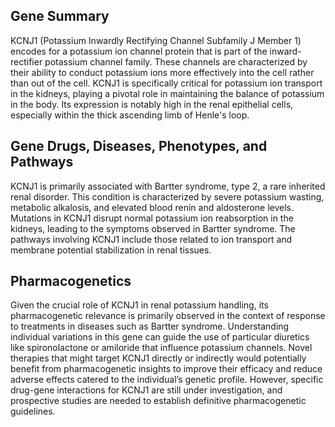 ## Gene Summary
KCNJ1 (Potassium Inwardly Rectifying Channel Subfamily J Member 1) encodes for a potassium ion channel protein that is part of the inward-rectifier potassium channel family. These channels are characterized by their ability to conduct potassium ions more effectively into the cell rather than out of the cell. KCNJ1 is specifically critical for potassium ion transport in the kidneys, playing a pivotal role in maintaining the balance of potassium in the body. Its expression is notably high in the renal epithelial cells, especially within the thick ascending limb of Henle's loop.

## Gene Drugs, Diseases, Phenotypes, and Pathways
KCNJ1 is primarily associated with Bartter syndrome, type 2, a rare inherited renal disorder. This condition is characterized by severe potassium wasting, metabolic alkalosis, and elevated blood renin and aldosterone levels. Mutations in KCNJ1 disrupt normal potassium ion reabsorption in the kidneys, leading to the symptoms observed in Bartter syndrome. The pathways involving KCNJ1 include those related to ion transport and membrane potential stabilization in renal tissues.

## Pharmacogenetics
Given the crucial role of KCNJ1 in renal potassium handling, its pharmacogenetic relevance is primarily observed in the context of response to treatments in diseases such as Bartter syndrome. Understanding individual variations in this gene can guide the use of particular diuretics like spironolactone or amiloride that influence potassium channels. Novel therapies that might target KCNJ1 directly or indirectly would potentially benefit from pharmacogenetic insights to improve their efficacy and reduce adverse effects catered to the individual’s genetic profile. However, specific drug-gene interactions for KCNJ1 are still under investigation, and prospective studies are needed to establish definitive pharmacogenetic guidelines.